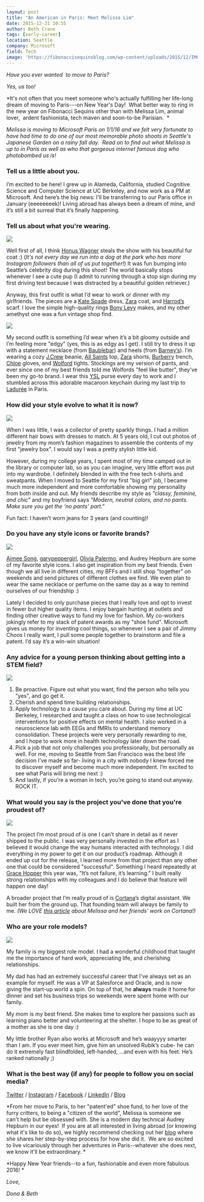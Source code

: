 ```yaml
---
layout: post
title: "An American in Paris: Meet Melissa Lim"
date: 2015-12-31 10:55
author: Beth Crane
tags: [early-career]
location: Seattle
company: Microsoft
field: Tech
image: 'https://fibonaccisequinsblog.com/wp-content/uploads/2015/12/IMG_6130.jpg'
---
```


*Have you ever wanted  to move to Paris?*

*Yes, us too!*

*It's not often that you meet someone who's actually fulfilling her life-long dream of moving to Paris---on New Year's Day!  What better way to ring in the new year on Fibonacci Sequins other than with Melissa Lim, animal lover,  ardent fashionista, tech maven and soon-to-be Parisian.  *

*Melissa is moving to Microsoft Paris on 1/1/16 and we felt very fortunate to have had time to do one of our most memorable photo shoots in Seattle's Japanese Garden on a rainy fall day.  Read on to find out what Melissa is up to in Paris as well as who that gorgeous internet famous dog who photobombed us is!*

### Tell us a little about you.

I’m excited to be here! I grew up in Alameda, California, studied Cognitive Science and Computer Science at UC Berkeley, and now work as a PM at Microsoft. And here’s the big news: I’ll be transferring to our Paris office in January (eeeeeeeek)! Living abroad has always been a dream of mine, and it’s still a bit surreal that it’s finally happening.

### Tell us about what you're wearing.

[![](https://fibonaccisequinsblog.com/wp-content/uploads/2015/12/IMG_6073-1024x683.jpg)](https://fibonaccisequinsblog.com/wp-content/uploads/2015/12/IMG_6073.jpg)

Well first of all, I think [Honus Wagner](https://www.instagram.com/honus_wagner_/) steals the show with his beautiful fur coat :) (*It's not every day we run into a dog at the park who has more Instagram followers than all of us put together!*) It was fun bumping into Seattle’s celebrity dog during this shoot! The world basically stops whenever I see a cute pup (I admit to running through a stop sign during my first driving test because I was distracted by a beautiful golden retriever.)

Anyway, this first outfit is what I’d wear to work or dinner with my girlfriends. The pieces are a [Kate Spade](http://www.katespade.com/) dress, [Zara](http://www.zara.com/us) coat, and [Harrod’s](http://www.harrods.com/) scarf. I love the simple high-quality rings [Bony Levy](http://www.bonylevy.com/) makes, and my other amethyst one was a fun vintage shop find.

[![](https://fibonaccisequinsblog.com/wp-content/uploads/2015/12/IMG_6163-1-683x1024.jpg)](https://fibonaccisequinsblog.com/wp-content/uploads/2015/12/IMG_6163-1.jpg)

My second outfit is something I’d wear when it’s a bit gloomy outside and I’m feeling more "edgy" (yes, this is as edgy as I get). I still try to dress it up with a statement necklace (from [Baublebar](http://www.baublebar.com/crystal-grendel-bib-necklace.html)) and heels (from [Barney’s](http://www.barneys.com/barneys-new-york-nataly-point-toe-pumps-503234533.html)). I’m wearing a cozy [J.Crew](http://www.jcrew.com/) beanie, [All Saints](http://www.allsaints.com/) top, [Zara](http://www.zara.com/us) shorts, [Burberry](http://www.burberry.com/) trench, [Chloe](http://www.chloe.com/) gloves, and [Wolford](http://www.wolfordshop.com/en/product/boutique/velvet-de-luxe-50/10687/velvet) tights. Stockings are my version of pants, and ever since one of my best friends told me Wolfords "feel like butter", they’ve been my go-to brand. I wear this [YSL](http://www.ysl.com/) purse every day to work and I stumbled across this adorable macaroon keychain during my last trip to [Ladurée](https://www.laduree.com/) in Paris.

### How did your style evolve to what it is now?

[![](https://fibonaccisequinsblog.com/wp-content/uploads/2015/12/IMG_6099-1024x683.jpg)](https://fibonaccisequinsblog.com/wp-content/uploads/2015/12/IMG_6099.jpg)

When I was little, I was a collector of pretty sparkly things. I had a million different hair bows with dresses to match. At 5 years old, I cut out photos of jewelry from my mom’s fashion magazines to assemble the contents of my first "jewelry box". I would say I was a pretty stylish little kid.

However, during my college years, I spent most of my time camped out in the library or computer lab, so as you can imagine, very little effort was put into my wardrobe. I definitely blended in with the free tech t-shirts and sweatpants. When I moved to Seattle for my first "big girl" job, I became much more independent and more comfortable showing my personality from both inside and out. My friends describe my style as *"classy, feminine, and chic"* and my boyfriend says *"Modern, neutral colors, and no pants. Make sure you get the ‘no pants’ part."*

Fun fact: I haven’t worn jeans for 3 years (and counting)!

### Do you have any style icons or favorite brands?

[![](https://fibonaccisequinsblog.com/wp-content/uploads/2015/12/IMG_6191-1024x683.jpg)](https://fibonaccisequinsblog.com/wp-content/uploads/2015/12/IMG_6191.jpg)

[Aimee Song](http://www.songofstyle.com/), [garypeppergirl](http://garypeppergirl.com/), [Olivia Palermo](https://www.instagram.com/oliviapalermo/), and Audrey Hepburn are some of my favorite style icons. I also get inspiration from my best friends. Even though we all live in different cities, my BFFs and I still shop "together" on weekends and send pictures of different clothes we find. We even plan to wear the same necklace or perfume on the same day as a way to remind ourselves of our friendship :)

Lately I decided to only purchase pieces that I really love and opt to invest in fewer but higher quality items. I enjoy bargain hunting at outlets and finding other creative ways to fund my love for fashion. My co-workers jokingly refer to my stack of patent awards as my "shoe fund". Microsoft gives us money for inventing cool things, so whenever I see a pair of Jimmy Choos I really want, I pull some people together to brainstorm and file a patent. I’d say it’s a win-win situation!

### Any advice for a young person thinking about getting into a STEM field?

[![](https://fibonaccisequinsblog.com/wp-content/uploads/2015/12/IMG_6089-683x1024.jpg)](https://fibonaccisequinsblog.com/wp-content/uploads/2015/12/IMG_6089.jpg)

1. Be proactive. Figure out what you want, find the person who tells you "yes", and go get it.
2. Cherish and spend time building relationships.
3. Apply technology to a cause you care about.
 During my time at UC Berkeley, I researched and taught a class on how to use technological interventions for positive effects on mental health. I also worked in a neuroscience lab with EEGs and fMRIs to understand memory consolidation. These projects were very personally rewarding to me, and I hope to work more in health technology later down the road.
4. Pick a job that not only challenges you professionally, but personally as well.
 For me, moving to Seattle from San Francisco was the best life decision I’ve made so far- living in a city with nobody I knew forced me to discover myself and become much more independent. I’m excited to see what Paris will bring me next :)
5. And lastly, if you're a woman in tech, you’re going to stand out anyway. ROCK IT.

### What would you say is the project you've done that you're proudest of?

[![](https://fibonaccisequinsblog.com/wp-content/uploads/2015/12/IMG_6153-1024x683.jpg)](https://fibonaccisequinsblog.com/wp-content/uploads/2015/12/IMG_6153.jpg)

The project I’m most proud of is one I can’t share in detail as it never shipped to the public. I was very personally invested in the effort as I believed it would change the way humans interacted with technology. I did everything in my power to get it on our product’s roadmap. Although it ended up cut for the release, I learned more from that project than any other one that could be considered "successful". Something I heard repeatedly at [Grace Hopper](http://ghc.anitaborg.org/) this year was, "It’s not failure, it’s learning." I built really strong relationships with my colleagues and I do believe that feature will happen one day!

A broader project that I’m really proud of is [Cortana](http://www.microsoft.com/en-us/mobile/experiences/cortana/)’s digital assistant. We built her from the ground up. That founding team will always be family to me. *(We LOVE [this article](https://blogs.microsoft.com/jobs/why-cortanas-awesome-and-she-knows-it/) about Melissa and her friends' work on Cortana!)*

### Who are your role models?

[![](https://fibonaccisequinsblog.com/wp-content/uploads/2015/12/IMG_6192-683x1024.jpg)](https://fibonaccisequinsblog.com/wp-content/uploads/2015/12/IMG_6192.jpg)

My family is my biggest role model. I had a wonderful childhood that taught me the importance of hard work, appreciating life, and cherishing relationships.

My dad has had an extremely successful career that I’ve always set as an example for myself. He was a VP at Salesforce and Oracle, and is now giving the start-up world a spin. On top of that, he **always** made it home for dinner and set his business trips so weekends were spent home with our family.

My mom is my best friend. She makes time to explore her passions such as learning piano better and volunteering at the shelter. I hope to be as great of a mother as she is one day :)

My little brother Ryan also works at Microsoft and he’s waayyyy smarter than I am. If you ever meet him, give him an unsolved Rubik’s cube- he can do it extremely fast blindfolded, left-handed, ...and even with his feet. He’s ranked nationally ;)

### What is the best way (if any) for people to follow you on social media?

[Twitter](https://twitter.com/melissalim89) / [Instagram](https://www.instagram.com/itlovedtohappen/) / [Facebook](https://www.facebook.com/melissalim89) / [LinkedIn](http://www.linkedin.com/in/melissalim89) / [Blog](https://melissalim89.wordpress.com/)

*From her move to Paris, to her "patent'ed" shoe fund, to her love of the furry critters, to being a "citizen of the world", Melissa is someone we can't help but be obsessed with. She is a modern day technical Audrey Hepburn in our eyes!  If you are at all interested in living abroad (or knowing what it's like to do so), we highly recommend checking out her [blog](https://melissalim89.wordpress.com/) where she shares her step-by-step process for how she did it.  We are so excited to live vicariously through her adventures in Paris--whatever she does next, we know it'll be extraordinary. *

*Happy New Year friends--to a fun, fashionable and even more fabulous 2016! *

*Love,*

*Dona & Beth*
